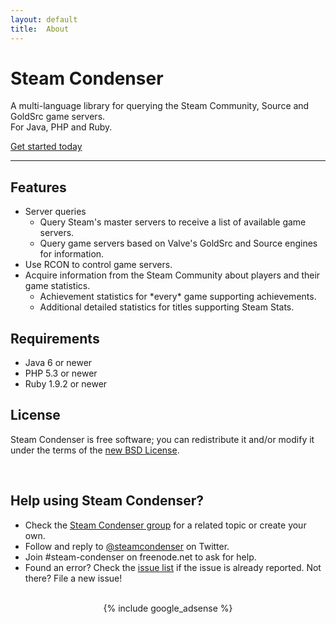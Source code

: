 ```yaml
---
layout: default
title:  About
---
```


<!-- Jumbotron -->
<div class="jumbotron">
  <h1>Steam Condenser</h1>
  <p class="lead">
    A multi-language library for querying the Steam Community, Source and GoldSrc game servers.
    <br>
    For Java, PHP and Ruby.
  </p>
  <a class="btn btn-large btn-success" href="#">Get started today</a>
</div>

<hr>

<div class="row-fluid">
  <div class="span5">
    <h2>Features</h2>
    <ul>
      <li>Server queries
        <ul>
          <li>Query Steam's master servers to receive a list of available game servers.</li>
          <li>Query game servers based on Valve's GoldSrc and Source engines for information.</li>
        </ul>
      </li>
      <li>Use RCON to control game servers.</li>
      <li>Acquire information from the Steam Community about players and their game statistics.
        <ul>
          <li>Achievement statistics for *every* game supporting achievements.</li>
          <li>Additional detailed statistics for titles supporting Steam Stats.</li>
        </ul>
      </li>
    </ul>
  </div>
  <div class="span3">
    <h2>Requirements</h2>
    <ul>
      <li>Java 6 or newer</li>
      <li>PHP 5.3 or newer</li>
      <li>Ruby 1.9.2 or newer</li>
    </ul>
  </div>
  <div class="span4">
    <h2>License</h2>
    <p>Steam Condenser is free software; you can redistribute it and/or modify it under the terms of the <a href="">new BSD License</a>.</p>
  </div>
</div>

<br>

<div class="row-fluid">
  <div class="span10 offset2">
    <h2>Help using Steam Condenser?</h2>
    <ul>
      <li>Check the <a href="http://groups.google.com/group/steam-condenser">Steam Condenser group</a> for a related topic or create your own.</li>
      <li>Follow and reply to <a href="https://twitter.com/steamcondenser">@steamcondenser</a> on Twitter.</li>
      <li>Join #steam-condenser on freenode.net to ask for help.</li>
      <li>Found an error? Check the <a href="http://github.com/koraktor/steam-condenser/issues">issue list</a> if the issue is already reported. Not there? File a new issue!</li>
    </ul>
  </div>
</div>

<br>

<div class="row">
  <div class="span8 offset2" style="text-align:center;">
{% include google_adsense %}
  </div>
</div>

